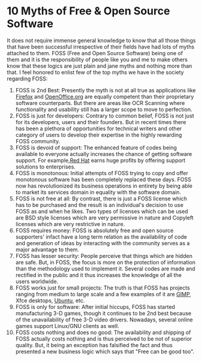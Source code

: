 # 10 Myths of Free & Open Source Software

It does not require immense general knowledge to know that all those things that have been successful irrespective of their fields have had lots of myths attached to them. FOSS (Free and Open Source Software) being one of them and it is the responsibility of people like you and me to make others know that these logics are just plain and jane myths and nothing more than that. I feel honored to enlist few of the top myths we have in the society regarding FOSS:

1. FOSS is 2nd Best: Presently the myth is not at all true as applications like <a href="http://www.getfirefox.com">Firefox</a> and <a href="http://www.OpenOffice.org">OpenOffice.org</a> are equally competent than their proprietary software counterparts. But there are areas like OCR Scanning where functionality and usability still has a larger scope to move to perfection.
1. FOSS is just for developers: Contrary to common belief, FOSS is not just for its developers, users and their founders. But in recent times there has been a plethora of opportunities for technical writers and other category of users to develop their expertise in the highly rewarding FOSS community.
1. FOSS is devoid of support: The enhanced feature of codes being available to everyone actually increases the chance of getting software support. For example,<a href="http://www.redhat.com">Red Hat</a> earns huge profits by offering support solutions to enterprises.
1. FOSS is monotonous: Initial attempts of FOSS trying to copy and offer monotonous software has been completely replaced these days. FOSS now has revolutionized its business operations in entirety by being able to market its services domain in equality with the software domain.
1. FOSS is not free at all: By contrast, there is just a FOSS license which has to be purchased and the result is an individual's decision to use FOSS as and when he likes. Two types of licenses which can be used are BSD style licenses which are very permissive in nature and Copyleft licenses which are very restrictive in nature.
1. FOSS requires money: FOSS is absolutely free and open source supporters' infact have a long term relation as the availability of code and generation of ideas by interacting with the community serves as a major advantage to them.
1. FOSS has lesser security: People perceive that things which are hidden are safe. But, in FOSS, the focus is more on the protection of information than the methodology used to implement it. Several codes are made and rectified in the public and it thus increases the knowledge of all the users worldwide.
1. FOSS works just for small projects: The truth is that FOSS has projects ranging from medium to large scale and a few examples of it are <a href="http://www.gimp.org/">GIMP</a>, Xfce desktops, <a href="http://www.ubuntu.com">Ubuntu</a>, etc.
1. FOSS is only for software: After initial hiccups, FOSS has started manufacturing 3-D games, though it continues to be 2nd best because of the unavailability of free 3-D video drivers. Nowadays, several online games support Linux/GNU clients as well.
1. FOSS costs nothing and does no good:  The availability and shipping of FOSS actually costs nothing and is thus perceived to be not of superior quality. But, it being an exception has falsified the fact and thus presented a new business logic which says that "Free can be good too". 

